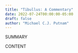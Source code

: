 ```yaml
---
title: "Tibullus: A Commentary"
date: 2022-07-24T00:00:00-05:00
draft: false
author: "Michael C.J. Putnam"
---
```


SUMMARY

<!--more-->

CONTENT